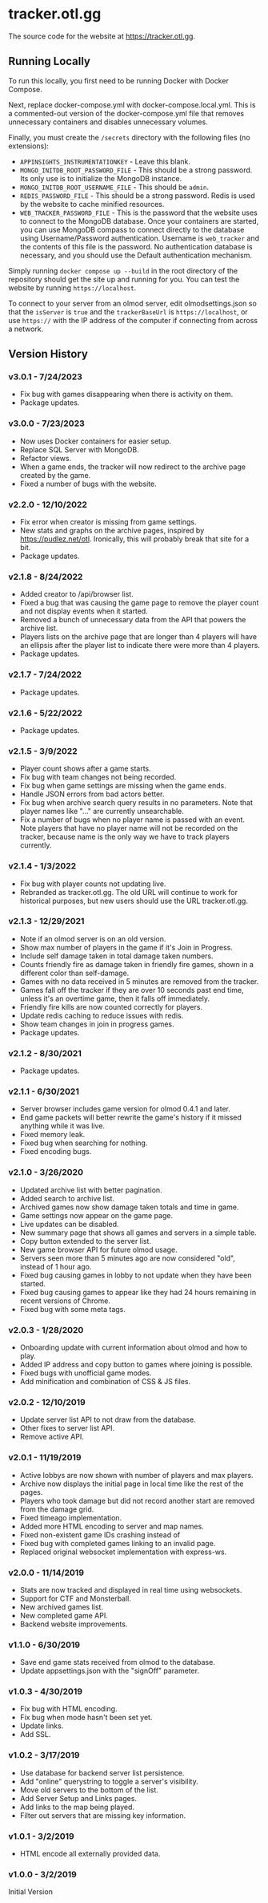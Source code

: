 # tracker.otl.gg

The source code for the website at https://tracker.otl.gg.

## Running Locally

To run this locally, you first need to be running Docker with Docker Compose.

Next, replace docker-compose.yml with docker-compose.local.yml.  This is a commented-out version of the docker-compose.yml file that removes unnecessary containers and disables unnecessary volumes.

Finally, you must create the `/secrets` directory with the following files (no extensions):

* `APPINSIGHTS_INSTRUMENTATIONKEY` - Leave this blank.
* `MONGO_INITDB_ROOT_PASSWORD_FILE` - This should be a strong password.  Its only use is to initialize the MongoDB instance.
* `MONGO_INITDB_ROOT_USERNAME_FILE` - This should be `admin`.
* `REDIS_PASSWORD_FILE` - This should be a strong password.  Redis is used by the website to cache minified resources.
* `WEB_TRACKER_PASSWORD_FILE` - This is the password that the website uses to connect to the MongoDB database.  Once your containers are started, you can use MongoDB compass to connect directly to the database using Username/Password authentication.  Username is `web_tracker` and the contents of this file is the password.  No authentication database is necessary, and you should use the Default authentication mechanism.

Simply running `docker compose up --build` in the root directory of the repository should get the site up and running for you.  You can test the website by running `https://localhost`.

To connect to your server from an olmod server, edit olmodsettings.json so that the `isServer` is `true` and the `trackerBaseUrl` is `https://localhost`, or use `https://` with the IP address of the computer if connecting from across a network.

## Version History

### v3.0.1 - 7/24/2023

* Fix bug with games disappearing when there is activity on them.
* Package updates.

### v3.0.0 - 7/23/2023

* Now uses Docker containers for easier setup.
* Replace SQL Server with MongoDB.
* Refactor views.
* When a game ends, the tracker will now redirect to the archive page created by the game.
* Fixed a number of bugs with the website.

### v2.2.0 - 12/10/2022

* Fix error when creator is missing from game settings.
* New stats and graphs on the archive pages, inspired by https://pudlez.net/otl.  Ironically, this will probably break that site for a bit.
* Package updates.

### v2.1.8 - 8/24/2022

* Added creator to /api/browser list.
* Fixed a bug that was causing the game page to remove the player count and not display events when it started.
* Removed a bunch of unnecessary data from the API that powers the archive list.
* Players lists on the archive page that are longer than 4 players will have an ellipsis after the player list to indicate there were more than 4 players.
* Package updates.

### v2.1.7 - 7/24/2022

* Package updates.

### v2.1.6 - 5/22/2022

* Package updates.

### v2.1.5 - 3/9/2022

* Player count shows after a game starts.
* Fix bug with team changes not being recorded.
* Fix bug when game settings are missing when the game ends.
* Handle JSON errors from bad actors better.
* Fix bug when archive search query results in no parameters.  Note that player names like "..." are currently unsearchable.
* Fix a number of bugs when no player name is passed with an event.  Note players that have no player name will not be recorded on the tracker, because name is the only way we have to track players currently.

### v2.1.4 - 1/3/2022

* Fix bug with player counts not updating live.
* Rebranded as tracker.otl.gg.  The old URL will continue to work for historical purposes, but new users should use the URL tracker.otl.gg.

### v2.1.3 - 12/29/2021

* Note if an olmod server is on an old version.
* Show max number of players in the game if it's Join in Progress.
* Include self damage taken in total damage taken numbers.
* Counts friendly fire as damage taken in friendly fire games, shown in a different color than self-damage.
* Games with no data received in 5 minutes are removed from the tracker.
* Games fall off the tracker if they are over 10 seconds past end time, unless it's an overtime game, then it falls off immediately.
* Friendly fire kills are now counted correctly for players.
* Update redis caching to reduce issues with redis.
* Show team changes in join in progress games.
* Package updates.

### v2.1.2 - 8/30/2021

* Package updates.

### v2.1.1 - 6/30/2021

* Server browser includes game version for olmod 0.4.1 and later.
* End game packets will better rewrite the game's history if it missed anything while it was live.
* Fixed memory leak.
* Fixed bug when searching for nothing.
* Fixed encoding bugs.

### v2.1.0 - 3/26/2020

* Updated archive list with better pagination.
* Added search to archive list.
* Archived games now show damage taken totals and time in game.
* Game settings now appear on the game page.
* Live updates can be disabled.
* New summary page that shows all games and servers in a simple table.
* Copy button extended to the server list.
* New game browser API for future olmod usage.
* Servers seen more than 5 minutes ago are now considered "old", instead of 1 hour ago.
* Fixed bug causing games in lobby to not update when they have been started.
* Fixed bug causing games to appear like they had 24 hours remaining in recent versions of Chrome.
* Fixed bug with some meta tags.

### v2.0.3 - 1/28/2020

* Onboarding update with current information about olmod and how to play.
* Added IP address and copy button to games where joining is possible.
* Fixed bugs with unofficial game modes.
* Add minification and combination of CSS & JS files.

### v2.0.2 - 12/10/2019

* Update server list API to not draw from the database.
* Other fixes to server list API.
* Remove active API.

### v2.0.1 - 11/19/2019

* Active lobbys are now shown with number of players and max players.
* Archive now displays the initial page in local time like the rest of the pages.
* Players who took damage but did not record another start are removed from the damage grid.
* Fixed timeago implementation.
* Added more HTML encoding to server and map names.
* Fixed non-existent game IDs crashing instead of 
* Fixed bug with completed games linking to an invalid page.
* Replaced original websocket implementation with express-ws.

### v2.0.0 - 11/14/2019

* Stats are now tracked and displayed in real time using websockets.
* Support for CTF and Monsterball.
* New archived games list.
* New completed game API.
* Backend website improvements.

### v1.1.0 - 6/30/2019

* Save end game stats received from olmod to the database.
* Update appsettings.json with the "signOff" parameter.

### v1.0.3 - 4/30/2019

* Fix bug with HTML encoding.
* Fix bug when mode hasn't been set yet.
* Update links.
* Add SSL.

### v1.0.2 - 3/17/2019

* Use database for backend server list persistence.
* Add "online" querystring to toggle a server's visibility.
* Move old servers to the bottom of the list.
* Add Server Setup and Links pages.
* Add links to the map being played.
* Filter out servers that are missing key information.

### v1.0.1 - 3/2/2019

* HTML encode all externally provided data.

### v1.0.0 - 3/2/2019

Initial Version
